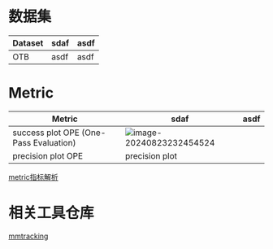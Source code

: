 # 数据集


|  Dataset  |   sdaf  | asdf  |
| --- | --- | ---|
|  OTB   | asdf    |asdf     |

# Metric

|  Metric  |   sdaf  | asdf  |
| --- | --- | ---|
| success plot OPE (One-Pass Evaluation) | ![image-20240823232454524](.assets/image-20240823232454524.png) |     |
|  precision plot OPE  | precision plot    |     |
[metric指标解析](https://www.kppkkp.top/AI/sot_metric.html)


# 相关工具仓库

[mmtracking](https://github.com/open-mmlab/mmtracking.git)
